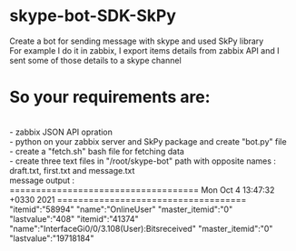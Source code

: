 # skype-bot-SDK-SkPy
Create a bot for sending message with skype and used SkPy library
<br>
For example I do it in zabbix, I export items details from zabbix API and I sent some of those details to a skype channel
<br>
# So your requirements are:
<br>
- zabbix JSON API opration
<br>
- python on your zabbix server and SkPy package and create "bot.py" file
<br>
- create a "fetch.sh" bash file for fetching data 
<br>
- create three text files in "/root/skype-bot" path with opposite names : draft.txt, first.txt and message.txt
<br>
message output :
<br>
====================================
Mon Oct  4 13:47:32 +0330 2021
====================================
"itemid":"58994"
"name":"OnlineUser"
"master_itemid":"0"
"lastvalue":"408"
"itemid":"41374"
"name":"InterfaceGi0/0/3.108(User):Bitsreceived"
"master_itemid":"0"
"lastvalue":"19718184"
<br>
